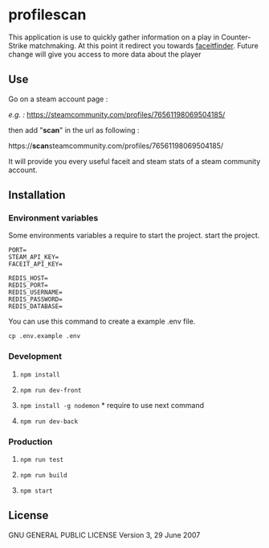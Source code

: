 # profilescan

This application is use to quickly gather information on a play in Counter-Strike matchmaking. At this point it redirect you towards [faceitfinder](https://faceitfinder.com). Future change will give you access to more data about the player

## Use

Go on a steam account page :

_e.g. :_ https://steamcommunity.com/profiles/76561198069504185/

then add "**scan**" in the url as following :

https://**scan**steamcommunity.com/profiles/76561198069504185/

It will provide you every useful faceit and steam stats of a steam community account.

## Installation

### Environment variables

Some environments variables a require to start the project. start the project.

```
PORT=
STEAM_API_KEY=
FACEIT_API_KEY=

REDIS_HOST=
REDIS_PORT=
REDIS_USERNAME=
REDIS_PASSWORD=
REDIS_DATABASE=
```

You can use this command to create a example .env file.

`cp .env.example .env`

### Development

1. `npm install`

1. `npm run dev-front`

1. `npm install -g nodemon` \* require to use next command

1. `npm run dev-back`

### Production

1. `npm run test`

1. `npm run build`

1. `npm start`

## License

GNU GENERAL PUBLIC LICENSE Version 3, 29 June 2007
